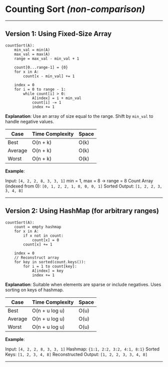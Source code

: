 # Counting Sort *(non-comparison)*

---

## Version 1: Using Fixed-Size Array

```pseudo
countSort(A):
    min_val = min(A)
    max_val = max(A)
    range = max_val - min_val + 1

    count[0...range-1] = {0}
    for x in A:
        count[x - min_val] += 1

    index = 0
    for i = 0 to range - 1:
        while count[i] > 0:
            A[index] = i + min_val
            count[i] -= 1
            index += 1
```

**Explanation**: Use an array of size equal to the range. Shift by `min_val` to handle negative values.

| Case    | Time Complexity | Space |
| ------- | --------------- | ----- |
| Best    | O(n + k)        | O(k)  |
| Average | O(n + k)        | O(k)  |
| Worst   | O(n + k)        | O(k)  |

**Example**:

Input: `[4, 2, 2, 8, 3, 3, 1]`
min = 1, max = 8 → range = 8
Count Array (indexed from 0): `[0, 1, 2, 2, 1, 0, 0, 0, 1]`
Sorted Output: `[1, 2, 2, 3, 3, 4, 8]`

---

## Version 2: Using HashMap (for arbitrary ranges)

```pseudo
countSort(A):
    count = empty hashmap
    for x in A:
        if x not in count:
            count[x] = 0
        count[x] += 1

    index = 0
    // Reconstruct array
    for key in sorted(count.keys()):
        for i = 1 to count[key]:
            A[index] = key
            index += 1
```

**Explanation**: Suitable when elements are sparse or include negatives. Uses sorting on keys of hashmap.

| Case    | Time Complexity | Space |
| ------- | --------------- | ----- |
| Best    | O(n + u log u)  | O(u)  |
| Average | O(n + u log u)  | O(u)  |
| Worst   | O(n + u log u)  | O(u)  |

**Example**:

Input: `[4, 2, 2, 8, 3, 3, 1]`
Hashmap: `{1:1, 2:2, 3:2, 4:1, 8:1}`
Sorted Keys: `[1, 2, 3, 4, 8]`
Reconstructed Output: `[1, 2, 2, 3, 3, 4, 8]`

---
